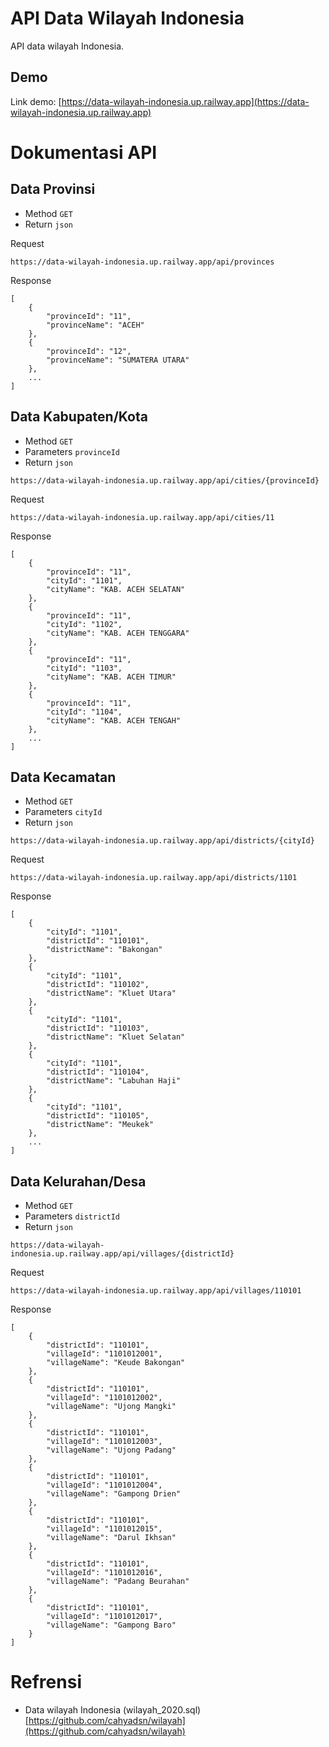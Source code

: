 # API Data Wilayah Indonesia

 API data wilayah Indonesia.

## Demo
Link demo: [https://data-wilayah-indonesia.up.railway.app](https://data-wilayah-indonesia.up.railway.app)

# Dokumentasi API

## Data Provinsi
- Method `GET`
- Return `json`

Request
```
https://data-wilayah-indonesia.up.railway.app/api/provinces
```

Response
```
[
    {
        "provinceId": "11",
        "provinceName": "ACEH"
    },
    {
        "provinceId": "12",
        "provinceName": "SUMATERA UTARA"
    },
    ...
]
```

## Data Kabupaten/Kota
- Method `GET`
- Parameters `provinceId`
- Return `json`

```
https://data-wilayah-indonesia.up.railway.app/api/cities/{provinceId}
```

Request
```
https://data-wilayah-indonesia.up.railway.app/api/cities/11
```

Response
```
[
    {
        "provinceId": "11",
        "cityId": "1101",
        "cityName": "KAB. ACEH SELATAN"
    },
    {
        "provinceId": "11",
        "cityId": "1102",
        "cityName": "KAB. ACEH TENGGARA"
    },
    {
        "provinceId": "11",
        "cityId": "1103",
        "cityName": "KAB. ACEH TIMUR"
    },
    {
        "provinceId": "11",
        "cityId": "1104",
        "cityName": "KAB. ACEH TENGAH"
    },
    ...
]
```

## Data Kecamatan
- Method `GET`
- Parameters `cityId`
- Return `json`

```
https://data-wilayah-indonesia.up.railway.app/api/districts/{cityId}
```

Request
```
https://data-wilayah-indonesia.up.railway.app/api/districts/1101
```

Response
```
[
    {
        "cityId": "1101",
        "districtId": "110101",
        "districtName": "Bakongan"
    },
    {
        "cityId": "1101",
        "districtId": "110102",
        "districtName": "Kluet Utara"
    },
    {
        "cityId": "1101",
        "districtId": "110103",
        "districtName": "Kluet Selatan"
    },
    {
        "cityId": "1101",
        "districtId": "110104",
        "districtName": "Labuhan Haji"
    },
    {
        "cityId": "1101",
        "districtId": "110105",
        "districtName": "Meukek"
    },
    ...
]
```

## Data Kelurahan/Desa
- Method `GET`
- Parameters `districtId`
- Return `json`

```
https://data-wilayah-indonesia.up.railway.app/api/villages/{districtId}
```

Request
```
https://data-wilayah-indonesia.up.railway.app/api/villages/110101
```

Response
```
[
    {
        "districtId": "110101",
        "villageId": "1101012001",
        "villageName": "Keude Bakongan"
    },
    {
        "districtId": "110101",
        "villageId": "1101012002",
        "villageName": "Ujong Mangki"
    },
    {
        "districtId": "110101",
        "villageId": "1101012003",
        "villageName": "Ujong Padang"
    },
    {
        "districtId": "110101",
        "villageId": "1101012004",
        "villageName": "Gampong Drien"
    },
    {
        "districtId": "110101",
        "villageId": "1101012015",
        "villageName": "Darul Ikhsan"
    },
    {
        "districtId": "110101",
        "villageId": "1101012016",
        "villageName": "Padang Beurahan"
    },
    {
        "districtId": "110101",
        "villageId": "1101012017",
        "villageName": "Gampong Baro"
    }
]
```

# Refrensi
- Data wilayah Indonesia (wilayah_2020.sql) [https://github.com/cahyadsn/wilayah](https://github.com/cahyadsn/wilayah)
